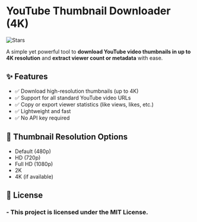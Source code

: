 # YouTube Thumbnail Downloader (4K) 

 ![Stars](https://img.shields.io/github/stars/sharpygamerytt//yt-thumbnail?style=social)

A simple yet powerful tool to **download YouTube video thumbnails in up to 4K resolution** and **extract viewer count or metadata** with ease.

## ✨ Features

- ✅ Download high-resolution thumbnails (up to 4K)
- ✅ Support for all standard YouTube video URLs
- ✅ Copy or export viewer statistics (like views, likes, etc.)
- ✅ Lightweight and fast
- ✅ No API key required

## 📸 Thumbnail Resolution Options

- Default (480p)
- HD (720p)
- Full HD (1080p)
- 2K
- 4K (if available)

## 📄 License
### - This project is licensed under the MIT License.
